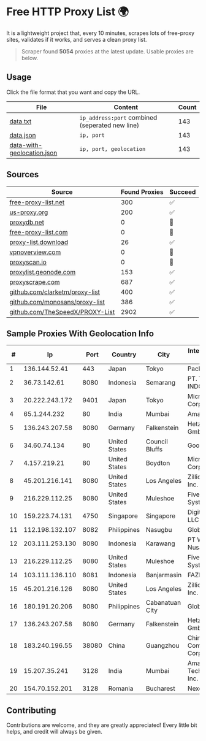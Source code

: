 
# Free HTTP Proxy List 🌍

It is a lightweight project that, every 10 minutes, scrapes lots of free-proxy sites, validates if it works, and serves a clean proxy list.


> Scraper found **5054** proxies at the latest update. Usable proxies are below.

## Usage

Click the file format that you want and copy the URL.


|File|Content|Count|
|----|-------|-----|
|[data.txt](https://raw.githubusercontent.com/themiralay/Proxy-List-World/master/data.txt)|`ip_address:port` combined (seperated new line)|143|
|[data.json](https://raw.githubusercontent.com/themiralay/Proxy-List-World/master/data.json)|`ip, port`|143|
|[data-with-geolocation.json](https://raw.githubusercontent.com/themiralay/Proxy-List-World/master/data-with-geolocation.json)|`ip, port, geolocation`|143|

## Sources

|Source|Found Proxies|Succeed|
|------|-------------|-------|
|[free-proxy-list.net](https://free-proxy-list.net)|300|✅|
|[us-proxy.org](https://www.us-proxy.org)|200|✅|
|[proxydb.net](http://proxydb.net)|0|🚫|
|[free-proxy-list.com](https://free-proxy-list.com/?page=&port=&type%5B%5D=http&type%5B%5D=https&up_time=0&search=Search)|0|🚫|
|[proxy-list.download](https://www.proxy-list.download/HTTP)|26|✅|
|[vpnoverview.com](https://vpnoverview.com/privacy/anonymous-browsing/free-proxy-servers)|0|🚫|
|[proxyscan.io](https://www.proxyscan.io)|0|🚫|
|[proxylist.geonode.com](https://proxylist.geonode.com/api/proxy-list?limit=300&page=1&sort_by=lastChecked&sort_type=desc&protocols=http,https)|153|✅|
|[proxyscrape.com](https://api.proxyscrape.com/v2/?request=displayproxies&protocol=http&timeout=10000&country=all&ssl=all&anonymity=all)|687|✅|
|[github.com/clarketm/proxy-list](https://raw.githubusercontent.com/clarketm/proxy-list/master/proxy-list-raw.txt)|400|✅|
|[github.com/monosans/proxy-list](https://raw.githubusercontent.com/monosans/proxy-list/main/proxies/http.txt)|386|✅|
|[github.com/TheSpeedX/PROXY-List](https://raw.githubusercontent.com/TheSpeedX/PROXY-List/master/http.txt)|2902|✅|


## Sample Proxies With Geolocation Info

|#|Ip|Port|Country|City|Internet Service Provider|
|-|--|----|-------|----|-------------------------|
|1|136.144.52.41|443|Japan|Tokyo|Packet Host, Inc.|
|2|36.73.142.61|8080|Indonesia|Semarang|PT. TELKOM INDONESIA|
|3|20.222.243.172|9401|Japan|Tokyo|Microsoft Corporation|
|4|65.1.244.232|80|India|Mumbai|Amazon.com|
|5|136.243.207.58|8080|Germany|Falkenstein|Hetzner Online GmbH|
|6|34.60.74.134|80|United States|Council Bluffs|Google LLC|
|7|4.157.219.21|80|United States|Boydton|Microsoft Corporation|
|8|45.201.216.141|8080|United States|Los Angeles|Zillion Network Inc.|
|9|216.229.112.25|8080|United States|Muleshoe|Five Area Systems, LLC|
|10|159.223.74.131|4750|Singapore|Singapore|DigitalOcean, LLC|
|11|112.198.132.107|8082|Philippines|Nasugbu|Globe Telecom|
|12|203.111.253.130|8080|Indonesia|Karawang|PT Wifian Global Nusantara|
|13|216.229.112.25|8080|United States|Muleshoe|Five Area Systems, LLC|
|14|103.111.136.110|8081|Indonesia|Banjarmasin|FAZNET|
|15|45.201.216.126|8080|United States|Los Angeles|Zillion Network Inc.|
|16|180.191.20.206|8080|Philippines|Cabanatuan City|Globe Telecom|
|17|136.243.207.58|8080|Germany|Falkenstein|Hetzner Online GmbH|
|18|183.240.196.55|38080|China|Guangzhou|China Mobile Communications Corporation|
|19|15.207.35.241|3128|India|Mumbai|Amazon Technologies Inc.|
|20|154.70.152.201|3128|Romania|Bucharest|NexonHost Srl|



## Contributing

Contributions are welcome, and they are greatly appreciated! Every
little bit helps, and credit will always be given.

